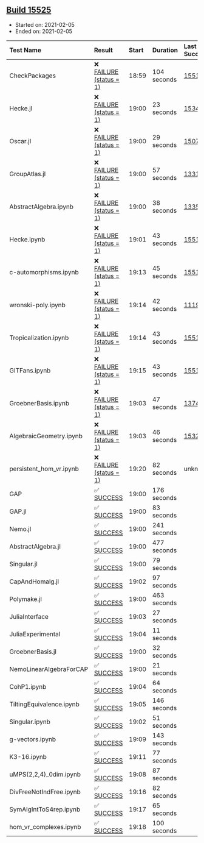 ## [Build 15525](https://oscarci.mathematik.uni-kl.de/job/oscar/15525/)

* Started on: 2021-02-05
* Ended on: 2021-02-05

| Test Name    | Result | Start | Duration | Last Success | First Failure |
|:-------------|:-------|:------|:---------|:-------------|:--------------|
| CheckPackages | ❌ [FAILURE (status = 1)](https://oscarci.mathematik.uni-kl.de/job/oscar/15525/artifact/logs/build-15525/CheckPackages.log) | 18:59 | 104 seconds | [15514](https://oscarci.mathematik.uni-kl.de/job/oscar/15514/) | [15515](https://oscarci.mathematik.uni-kl.de/job/oscar/15515/) |
| Hecke.jl | ❌ [FAILURE (status = 1)](https://oscarci.mathematik.uni-kl.de/job/oscar/15525/artifact/logs/build-15525/Hecke.jl.log) | 19:00 | 23 seconds | [15344](https://oscarci.mathematik.uni-kl.de/job/oscar/15344/) | [15348](https://oscarci.mathematik.uni-kl.de/job/oscar/15348/) |
| Oscar.jl | ❌ [FAILURE (status = 1)](https://oscarci.mathematik.uni-kl.de/job/oscar/15525/artifact/logs/build-15525/Oscar.jl.log) | 19:00 | 29 seconds | [15079](https://oscarci.mathematik.uni-kl.de/job/oscar/15079/) | [15080](https://oscarci.mathematik.uni-kl.de/job/oscar/15080/) |
| GroupAtlas.jl | ❌ [FAILURE (status = 1)](https://oscarci.mathematik.uni-kl.de/job/oscar/15525/artifact/logs/build-15525/GroupAtlas.jl.log) | 19:00 | 57 seconds | [13311](https://oscarci.mathematik.uni-kl.de/job/oscar/13311/) | [13312](https://oscarci.mathematik.uni-kl.de/job/oscar/13312/) |
| AbstractAlgebra.ipynb | ❌ [FAILURE (status = 1)](https://oscarci.mathematik.uni-kl.de/job/oscar/15525/artifact/logs/build-15525/AbstractAlgebra.ipynb.log) | 19:00 | 38 seconds | [13355](https://oscarci.mathematik.uni-kl.de/job/oscar/13355/) | [13356](https://oscarci.mathematik.uni-kl.de/job/oscar/13356/) |
| Hecke.ipynb | ❌ [FAILURE (status = 1)](https://oscarci.mathematik.uni-kl.de/job/oscar/15525/artifact/logs/build-15525/Hecke.ipynb.log) | 19:01 | 43 seconds | [15514](https://oscarci.mathematik.uni-kl.de/job/oscar/15514/) | [15515](https://oscarci.mathematik.uni-kl.de/job/oscar/15515/) |
| c-automorphisms.ipynb | ❌ [FAILURE (status = 1)](https://oscarci.mathematik.uni-kl.de/job/oscar/15525/artifact/logs/build-15525/c-automorphisms.ipynb.log) | 19:13 | 45 seconds | [15514](https://oscarci.mathematik.uni-kl.de/job/oscar/15514/) | [15515](https://oscarci.mathematik.uni-kl.de/job/oscar/15515/) |
| wronski-poly.ipynb | ❌ [FAILURE (status = 1)](https://oscarci.mathematik.uni-kl.de/job/oscar/15525/artifact/logs/build-15525/wronski-poly.ipynb.log) | 19:14 | 42 seconds | [11192](https://oscarci.mathematik.uni-kl.de/job/oscar/11192/) | [11193](https://oscarci.mathematik.uni-kl.de/job/oscar/11193/) |
| Tropicalization.ipynb | ❌ [FAILURE (status = 1)](https://oscarci.mathematik.uni-kl.de/job/oscar/15525/artifact/logs/build-15525/Tropicalization.ipynb.log) | 19:14 | 43 seconds | [15514](https://oscarci.mathematik.uni-kl.de/job/oscar/15514/) | [15515](https://oscarci.mathematik.uni-kl.de/job/oscar/15515/) |
| GITFans.ipynb | ❌ [FAILURE (status = 1)](https://oscarci.mathematik.uni-kl.de/job/oscar/15525/artifact/logs/build-15525/GITFans.ipynb.log) | 19:15 | 43 seconds | [15514](https://oscarci.mathematik.uni-kl.de/job/oscar/15514/) | [15515](https://oscarci.mathematik.uni-kl.de/job/oscar/15515/) |
| GroebnerBasis.ipynb | ❌ [FAILURE (status = 1)](https://oscarci.mathematik.uni-kl.de/job/oscar/15525/artifact/logs/build-15525/GroebnerBasis.ipynb.log) | 19:03 | 47 seconds | [13748](https://oscarci.mathematik.uni-kl.de/job/oscar/13748/) | [13749](https://oscarci.mathematik.uni-kl.de/job/oscar/13749/) |
| AlgebraicGeometry.ipynb | ❌ [FAILURE (status = 1)](https://oscarci.mathematik.uni-kl.de/job/oscar/15525/artifact/logs/build-15525/AlgebraicGeometry.ipynb.log) | 19:03 | 46 seconds | [15322](https://oscarci.mathematik.uni-kl.de/job/oscar/15322/) | [15323](https://oscarci.mathematik.uni-kl.de/job/oscar/15323/) |
| persistent_hom_vr.ipynb | ❌ [FAILURE (status = 1)](https://oscarci.mathematik.uni-kl.de/job/oscar/15525/artifact/logs/build-15525/persistent_hom_vr.ipynb.log) | 19:20 | 82 seconds | unknown | unknown |
| GAP | ✅ [SUCCESS](https://oscarci.mathematik.uni-kl.de/job/oscar/15525/artifact/logs/build-15525/GAP.log) | 19:00 | 176 seconds |  |  |
| GAP.jl | ✅ [SUCCESS](https://oscarci.mathematik.uni-kl.de/job/oscar/15525/artifact/logs/build-15525/GAP.jl.log) | 19:00 | 83 seconds |  |  |
| Nemo.jl | ✅ [SUCCESS](https://oscarci.mathematik.uni-kl.de/job/oscar/15525/artifact/logs/build-15525/Nemo.jl.log) | 19:00 | 241 seconds |  |  |
| AbstractAlgebra.jl | ✅ [SUCCESS](https://oscarci.mathematik.uni-kl.de/job/oscar/15525/artifact/logs/build-15525/AbstractAlgebra.jl.log) | 19:00 | 477 seconds |  |  |
| Singular.jl | ✅ [SUCCESS](https://oscarci.mathematik.uni-kl.de/job/oscar/15525/artifact/logs/build-15525/Singular.jl.log) | 19:00 | 79 seconds |  |  |
| CapAndHomalg.jl | ✅ [SUCCESS](https://oscarci.mathematik.uni-kl.de/job/oscar/15525/artifact/logs/build-15525/CapAndHomalg.jl.log) | 19:02 | 97 seconds |  |  |
| Polymake.jl | ✅ [SUCCESS](https://oscarci.mathematik.uni-kl.de/job/oscar/15525/artifact/logs/build-15525/Polymake.jl.log) | 19:00 | 463 seconds |  |  |
| JuliaInterface | ✅ [SUCCESS](https://oscarci.mathematik.uni-kl.de/job/oscar/15525/artifact/logs/build-15525/JuliaInterface.log) | 19:03 | 27 seconds |  |  |
| JuliaExperimental | ✅ [SUCCESS](https://oscarci.mathematik.uni-kl.de/job/oscar/15525/artifact/logs/build-15525/JuliaExperimental.log) | 19:04 | 11 seconds |  |  |
| GroebnerBasis.jl | ✅ [SUCCESS](https://oscarci.mathematik.uni-kl.de/job/oscar/15525/artifact/logs/build-15525/GroebnerBasis.jl.log) | 19:00 | 32 seconds |  |  |
| NemoLinearAlgebraForCAP | ✅ [SUCCESS](https://oscarci.mathematik.uni-kl.de/job/oscar/15525/artifact/logs/build-15525/NemoLinearAlgebraForCAP.log) | 19:00 | 21 seconds |  |  |
| CohP1.ipynb | ✅ [SUCCESS](https://oscarci.mathematik.uni-kl.de/job/oscar/15525/artifact/logs/build-15525/CohP1.ipynb.log) | 19:04 | 64 seconds |  |  |
| TiltingEquivalence.ipynb | ✅ [SUCCESS](https://oscarci.mathematik.uni-kl.de/job/oscar/15525/artifact/logs/build-15525/TiltingEquivalence.ipynb.log) | 19:05 | 146 seconds |  |  |
| Singular.ipynb | ✅ [SUCCESS](https://oscarci.mathematik.uni-kl.de/job/oscar/15525/artifact/logs/build-15525/Singular.ipynb.log) | 19:02 | 51 seconds |  |  |
| g-vectors.ipynb | ✅ [SUCCESS](https://oscarci.mathematik.uni-kl.de/job/oscar/15525/artifact/logs/build-15525/g-vectors.ipynb.log) | 19:09 | 143 seconds |  |  |
| K3-16.ipynb | ✅ [SUCCESS](https://oscarci.mathematik.uni-kl.de/job/oscar/15525/artifact/logs/build-15525/K3-16.ipynb.log) | 19:11 | 77 seconds |  |  |
| uMPS(2,2,4)_0dim.ipynb | ✅ [SUCCESS](https://oscarci.mathematik.uni-kl.de/job/oscar/15525/artifact/logs/build-15525/uMPS-2-2-4-_0dim.ipynb.log) | 19:08 | 87 seconds |  |  |
| DivFreeNotIndFree.ipynb | ✅ [SUCCESS](https://oscarci.mathematik.uni-kl.de/job/oscar/15525/artifact/logs/build-15525/DivFreeNotIndFree.ipynb.log) | 19:16 | 82 seconds |  |  |
| SymAlgIntToS4rep.ipynb | ✅ [SUCCESS](https://oscarci.mathematik.uni-kl.de/job/oscar/15525/artifact/logs/build-15525/SymAlgIntToS4rep.ipynb.log) | 19:17 | 65 seconds |  |  |
| hom_vr_complexes.ipynb | ✅ [SUCCESS](https://oscarci.mathematik.uni-kl.de/job/oscar/15525/artifact/logs/build-15525/hom_vr_complexes.ipynb.log) | 19:18 | 100 seconds |  |  |
